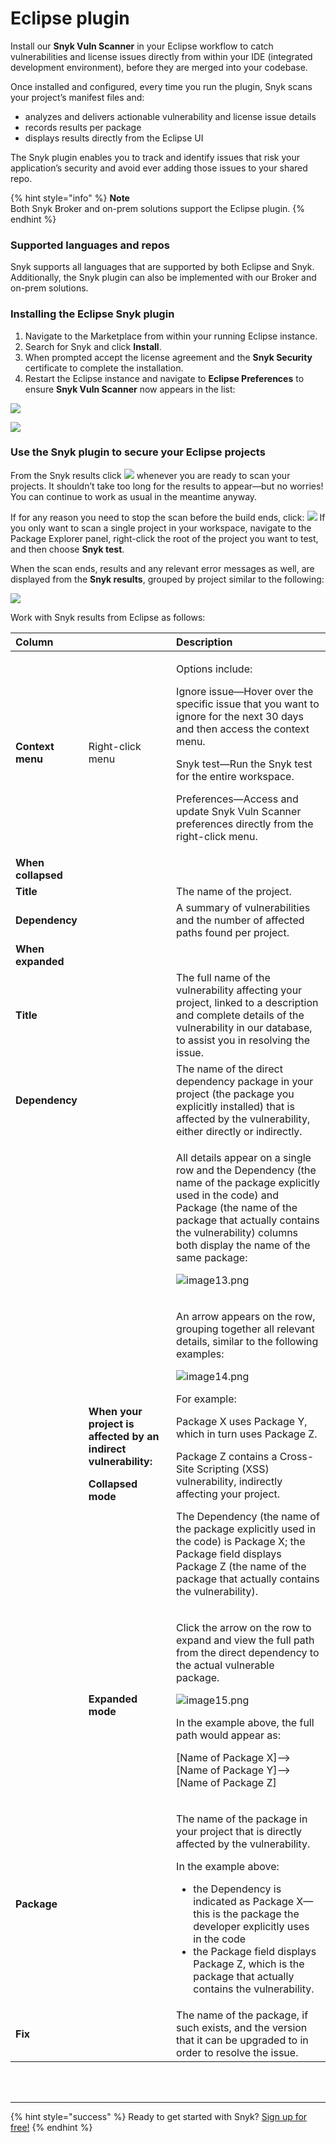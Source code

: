 # Eclipse plugin

Install our **Snyk Vuln Scanner** in your Eclipse workflow to catch vulnerabilities and license issues directly from within your IDE \(integrated development environment\), before they are merged into your codebase.

Once installed and configured, every time you run the plugin, Snyk scans your project’s manifest files and:

* analyzes and delivers actionable vulnerability and license issue details
* records results per package
* displays results directly from the Eclipse UI

The Snyk plugin enables you to track and identify issues that risk your application’s security and avoid ever adding those issues to your shared repo.

{% hint style="info" %}
**Note**  
Both Snyk Broker and on-prem solutions support the Eclipse plugin.
{% endhint %}

### Supported languages and repos

Snyk supports all languages that are supported by both Eclipse and Snyk. Additionally, the Snyk plugin can also be implemented with our Broker and on-prem solutions.

### Installing the Eclipse Snyk plugin

1. Navigate to the Marketplace from within your running Eclipse instance.
2. Search for Snyk and click **Install**. 
3. When prompted accept the license agreement and the **Snyk Security** certificate to complete the installation.
4. Restart the Eclipse instance and navigate to **Eclipse Preferences** to ensure **Snyk Vuln Scanner** now appears in the list: 

![](../../.gitbook/assets/uuid-01198b42-f020-2cc5-c20f-93817eeb44a4-en.png)

![](../../.gitbook/assets/uuid-928012b7-8e49-fe6f-4965-77c5db026784-en.png)

### Use the Snyk plugin to secure your Eclipse projects

From the Snyk results click ![](../../.gitbook/assets/uuid-aa090aa8-d4fe-eb5d-2505-54a0b1555be9-en.png) whenever you are ready to scan your projects. It shouldn’t take too long for the results to appear—but no worries! You can continue to work as usual in the meantime anyway.

If for any reason you need to stop the scan before the build ends, click: ![](../../.gitbook/assets/uuid-29be01e6-6913-25f8-15ed-a8cf47230fa0-en.png) If you only want to scan a single project in your workspace, navigate to the Package Explorer panel, right-click the root of the project you want to test, and then choose **Snyk test**.

When the scan ends, results and any relevant error messages as well, are displayed from the **Snyk results**, grouped by project similar to the following:

![](../../.gitbook/assets/uuid-e868f739-eb55-9bd6-be33-acbb230ec1fa-en.png)

Work with Snyk results from Eclipse as follows:

<table>
  <thead>
    <tr>
      <th style="text-align:left"><b>Column</b>
      </th>
      <th style="text-align:left"></th>
      <th style="text-align:left"><b>Description</b>
      </th>
    </tr>
  </thead>
  <tbody>
    <tr>
      <td style="text-align:left"><b>Context menu</b>
      </td>
      <td style="text-align:left">Right-click menu</td>
      <td style="text-align:left">
        <p>Options include:</p>
        <p>Ignore issue&#x2014;Hover over the specific issue that you want to ignore
          for the next 30 days and then access the context menu.</p>
        <p>Snyk test&#x2014;Run the Snyk test for the entire workspace.</p>
        <p>Preferences&#x2014;Access and update Snyk Vuln Scanner preferences directly
          from the right-click menu.</p>
      </td>
    </tr>
    <tr>
      <td style="text-align:left"><b>When collapsed</b>
      </td>
      <td style="text-align:left"></td>
      <td style="text-align:left"></td>
    </tr>
    <tr>
      <td style="text-align:left"><b>Title</b>
      </td>
      <td style="text-align:left"></td>
      <td style="text-align:left">The name of the project.</td>
    </tr>
    <tr>
      <td style="text-align:left"><b>Dependency</b>
      </td>
      <td style="text-align:left"></td>
      <td style="text-align:left">A summary of vulnerabilities and the number of affected paths found per
        project.</td>
    </tr>
    <tr>
      <td style="text-align:left"><b>When expanded</b>
      </td>
      <td style="text-align:left"></td>
      <td style="text-align:left"></td>
    </tr>
    <tr>
      <td style="text-align:left"><b>Title</b>
      </td>
      <td style="text-align:left"></td>
      <td style="text-align:left">The full name of the vulnerability affecting your project, linked to a
        description and complete details of the vulnerability in our database,
        to assist you in resolving the issue.</td>
    </tr>
    <tr>
      <td style="text-align:left"><b>Dependency</b>
      </td>
      <td style="text-align:left"></td>
      <td style="text-align:left">The name of the direct dependency package in your project (the package
        you explicitly installed) that is affected by the vulnerability, either
        directly or indirectly.</td>
    </tr>
    <tr>
      <td style="text-align:left"></td>
      <td style="text-align:left"></td>
      <td style="text-align:left">
        <p>All details appear on a single row and the Dependency (the name of the
          package explicitly used in the code) and Package (the name of the package
          that actually contains the vulnerability) columns both display the name
          of the same package:</p>
        <p>
          <img src="../../.gitbook/assets/uuid-e7accdc1-7495-e7a5-7a64-2403b066cb03-en.png"
          alt="image13.png" />
        </p>
      </td>
    </tr>
    <tr>
      <td style="text-align:left"></td>
      <td style="text-align:left">
        <p><b>When your project is affected by an indirect vulnerability:</b>
        </p>
        <p><b>Collapsed mode</b>
        </p>
      </td>
      <td style="text-align:left">
        <p>An arrow appears on the row, grouping together all relevant details, similar
          to the following examples:</p>
        <p>
          <img src="../../.gitbook/assets/uuid-c71f67d1-80a3-7485-b33b-e602a1a5050e-en.png"
          alt="image14.png" />
        </p>
        <p>For example:</p>
        <p>Package X uses Package Y, which in turn uses Package Z.</p>
        <p>Package Z contains a Cross-Site Scripting (XSS) vulnerability, indirectly
          affecting your project.</p>
        <p>The Dependency (the name of the package explicitly used in the code) is
          Package X; the Package field displays Package Z (the name of the package
          that actually contains the vulnerability).</p>
      </td>
    </tr>
    <tr>
      <td style="text-align:left"></td>
      <td style="text-align:left"><b>Expanded mode</b>
      </td>
      <td style="text-align:left">
        <p>Click the arrow on the row to expand and view the full path from the direct
          dependency to the actual vulnerable package.</p>
        <p>
          <img src="../../.gitbook/assets/uuid-35658aaf-3359-80c2-c094-41a34c7863cc-en.png"
          alt="image15.png" />
        </p>
        <p>In the example above, the full path would appear as:</p>
        <p>[Name of Package X]--&gt;[Name of Package Y]--&gt;[Name of Package Z]</p>
      </td>
    </tr>
    <tr>
      <td style="text-align:left"><b>Package</b>
      </td>
      <td style="text-align:left"></td>
      <td style="text-align:left">
        <p>The name of the package in your project that is directly affected by the
          vulnerability.</p>
        <p>In the example above:</p>
        <ul>
          <li>the Dependency is indicated as Package X&#x2014;this is the package the
            developer explicitly uses in the code</li>
          <li>the Package field displays Package Z, which is the package that actually
            contains the vulnerability.</li>
        </ul>
      </td>
    </tr>
    <tr>
      <td style="text-align:left"><b>Fix</b>
      </td>
      <td style="text-align:left"></td>
      <td style="text-align:left">The name of the package, if such exists, and the version that it can be
        upgraded to in order to resolve the issue.</td>
    </tr>
  </tbody>
</table>

 
<br><br><hr>

{% hint style="success" %}
Ready to get started with Snyk? [Sign up for free!](https://snyk.io/login?cta=sign-up&loc=footer&page=support_docs_page)
{% endhint %}
